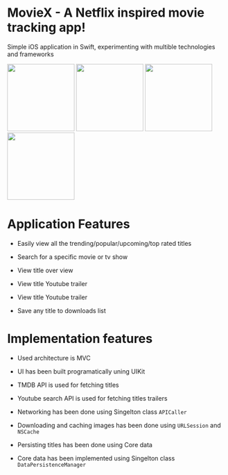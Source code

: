 # MovieX - A Netflix inspired movie tracking app! 
Simple iOS application in Swift, experimenting with multible technologies and frameworks

<img src="https://github.com/Mrwhononumber/Images/blob/cfc0e9c394ca57acc0be89a4d4bf133498cc880e/MovieX/1.jpg" width="155"> <img src="https://github.com/Mrwhononumber/Images/blob/cfc0e9c394ca57acc0be89a4d4bf133498cc880e/MovieX/2.jpg" width="155"> 
<img src="https://github.com/Mrwhononumber/Images/blob/cfc0e9c394ca57acc0be89a4d4bf133498cc880e/MovieX/3.jpg" width="155"> <img src="https://github.com/Mrwhononumber/Images/blob/cfc0e9c394ca57acc0be89a4d4bf133498cc880e/MovieX/4.jpg" width="155">












# Application Features


* Easily view all the trending/popular/upcoming/top rated titles

* Search for a specific movie or tv show

* View title over view

* View title Youtube trailer

* View title Youtube trailer

* Save any title to downloads list

# Implementation features


* Used architecture is MVC

* UI has been built programatically uning UIKit

* TMDB API is used for fetching titles

* Youtube search API is used for fetching titles trailers

* Networking has been done using Singelton class `APICaller`

* Downloading and caching images has been done using `URLSession` and `NSCache`

* Persisting titles has been done using Core data

* Core data has been implemented using Singelton class `DataPersistenceManager`

